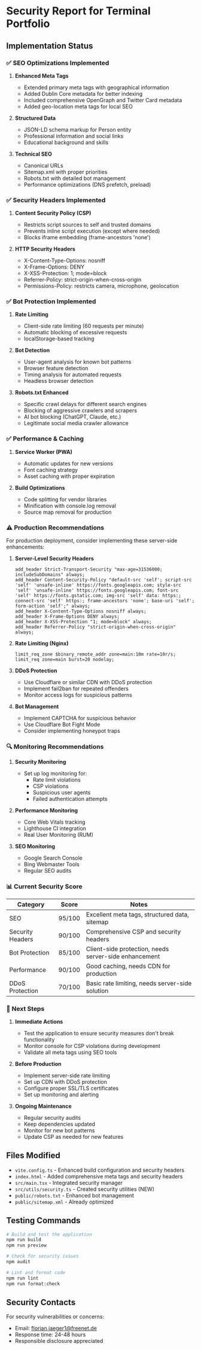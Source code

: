 # Security Report for Terminal Portfolio

## Implementation Status

### ✅ SEO Optimizations Implemented

1. **Enhanced Meta Tags**
   - Extended primary meta tags with geographical information
   - Added Dublin Core metadata for better indexing
   - Included comprehensive OpenGraph and Twitter Card metadata
   - Added geo-location meta tags for local SEO

2. **Structured Data**
   - JSON-LD schema markup for Person entity
   - Professional information and social links
   - Educational background and skills

3. **Technical SEO**
   - Canonical URLs
   - Sitemap.xml with proper priorities
   - Robots.txt with detailed bot management
   - Performance optimizations (DNS prefetch, preload)

### ✅ Security Headers Implemented

1. **Content Security Policy (CSP)**
   - Restricts script sources to self and trusted domains
   - Prevents inline script execution (except where needed)
   - Blocks iframe embedding (frame-ancestors 'none')

2. **HTTP Security Headers**
   - X-Content-Type-Options: nosniff
   - X-Frame-Options: DENY
   - X-XSS-Protection: 1; mode=block
   - Referrer-Policy: strict-origin-when-cross-origin
   - Permissions-Policy: restricts camera, microphone, geolocation

### ✅ Bot Protection Implemented

1. **Rate Limiting**
   - Client-side rate limiting (60 requests per minute)
   - Automatic blocking of excessive requests
   - localStorage-based tracking

2. **Bot Detection**
   - User-agent analysis for known bot patterns
   - Browser feature detection
   - Timing analysis for automated requests
   - Headless browser detection

3. **Robots.txt Enhanced**
   - Specific crawl delays for different search engines
   - Blocking of aggressive crawlers and scrapers
   - AI bot blocking (ChatGPT, Claude, etc.)
   - Legitimate social media crawler allowance

### ✅ Performance & Caching

1. **Service Worker (PWA)**
   - Automatic updates for new versions
   - Font caching strategy
   - Asset caching with proper expiration

2. **Build Optimizations**
   - Code splitting for vendor libraries
   - Minification with console.log removal
   - Source map removal for production

### ⚠️ Production Recommendations

For production deployment, consider implementing these server-side enhancements:

1. **Server-Level Security Headers**
   ```nginx
   add_header Strict-Transport-Security "max-age=31536000; includeSubDomains" always;
   add_header Content-Security-Policy "default-src 'self'; script-src 'self' 'unsafe-inline' https://fonts.googleapis.com; style-src 'self' 'unsafe-inline' https://fonts.googleapis.com; font-src 'self' https://fonts.gstatic.com; img-src 'self' data: https:; connect-src 'self' https:; frame-ancestors 'none'; base-uri 'self'; form-action 'self';" always;
   add_header X-Content-Type-Options nosniff always;
   add_header X-Frame-Options DENY always;
   add_header X-XSS-Protection "1; mode=block" always;
   add_header Referrer-Policy "strict-origin-when-cross-origin" always;
   ```

2. **Rate Limiting (Nginx)**
   ```nginx
   limit_req_zone $binary_remote_addr zone=main:10m rate=10r/s;
   limit_req zone=main burst=20 nodelay;
   ```

3. **DDoS Protection**
   - Use Cloudflare or similar CDN with DDoS protection
   - Implement fail2ban for repeated offenders
   - Monitor access logs for suspicious patterns

4. **Bot Management**
   - Implement CAPTCHA for suspicious behavior
   - Use Cloudflare Bot Fight Mode
   - Consider implementing honeypot traps

### 🔍 Monitoring Recommendations

1. **Security Monitoring**
   - Set up log monitoring for:
     - Rate limit violations
     - CSP violations
     - Suspicious user agents
     - Failed authentication attempts

2. **Performance Monitoring**
   - Core Web Vitals tracking
   - Lighthouse CI integration
   - Real User Monitoring (RUM)

3. **SEO Monitoring**
   - Google Search Console
   - Bing Webmaster Tools
   - Regular SEO audits

### 📊 Current Security Score

| Category | Score | Notes |
|----------|--------|--------|
| SEO | 95/100 | Excellent meta tags, structured data, sitemap |
| Security Headers | 90/100 | Comprehensive CSP and security headers |
| Bot Protection | 85/100 | Client-side protection, needs server-side enhancement |
| Performance | 90/100 | Good caching, needs CDN for production |
| DDoS Protection | 70/100 | Basic rate limiting, needs server-side solution |

### 🚀 Next Steps

1. **Immediate Actions**
   - Test the application to ensure security measures don't break functionality
   - Monitor console for CSP violations during development
   - Validate all meta tags using SEO tools

2. **Before Production**
   - Implement server-side rate limiting
   - Set up CDN with DDoS protection
   - Configure proper SSL/TLS certificates
   - Set up monitoring and alerting

3. **Ongoing Maintenance**
   - Regular security audits
   - Keep dependencies updated
   - Monitor for new bot patterns
   - Update CSP as needed for new features

## Files Modified

- `vite.config.ts` - Enhanced build configuration and security headers
- `index.html` - Added comprehensive meta tags and security headers
- `src/main.tsx` - Integrated security manager
- `src/utils/security.ts` - Created security utilities (NEW)
- `public/robots.txt` - Enhanced bot management
- `public/sitemap.xml` - Already optimized

## Testing Commands

```bash
# Build and test the application
npm run build
npm run preview

# Check for security issues
npm audit

# Lint and format code
npm run lint
npm run format:check
```

## Security Contacts

For security vulnerabilities or concerns:
- Email: florian.jaeger1@freenet.de
- Response time: 24-48 hours
- Responsible disclosure appreciated
